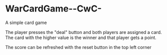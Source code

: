 # WarCardGame--CwC-

A simple card game 

The player presses the "deal" button and both players are assigned a card. 
The card with the higher value is the winner and that player gets a point.

The score can be refreshed with the reset button in the top left corner 
